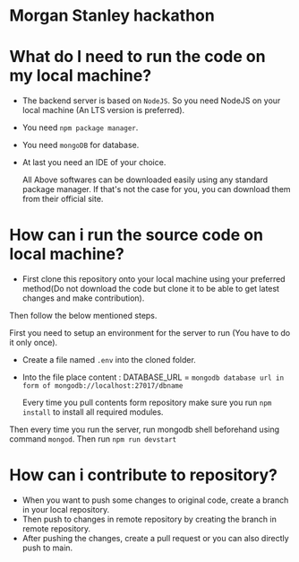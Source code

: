 # Morgan Stanley hackathon

# What do I need to run the code on my local machine?
- The backend server is based on `NodeJS`. So you need NodeJS on your local machine (An LTS version is preferred).
- You need `npm package manager`.
- You need `mongoDB` for database.
- At last you need an IDE of your choice.

  All Above softwares can be downloaded easily using any standard package manager. If that's not the case for you, you can download them from their official site.


# How can i run the source code on local machine?
- First clone this repository onto your local machine using your preferred method(Do not download the code but clone it to be able to get latest changes and make contribution).

Then follow the below mentioned steps.

First you need to setup an environment for the server to run (You have to do it only once).
- Create a file named `.env` into the cloned folder.
- Into the file place content :
  DATABASE_URL = `mongodb database url in form of mongodb://localhost:27017/dbname`
  
  Every time you pull contents form repository make sure you run `npm install` to install all required modules.
  
 Then every time you run the server, run mongodb shell beforehand using command `mongod`.
 Then run `npm run devstart`
 
 # How can i contribute to repository?
 
 - When you want to push some changes to original code, create a branch in your local repository.
 - Then push to changes in remote repository by creating the branch in  remote repository.
 - After pushing the changes, create a pull request or you can also directly push to main.
 
